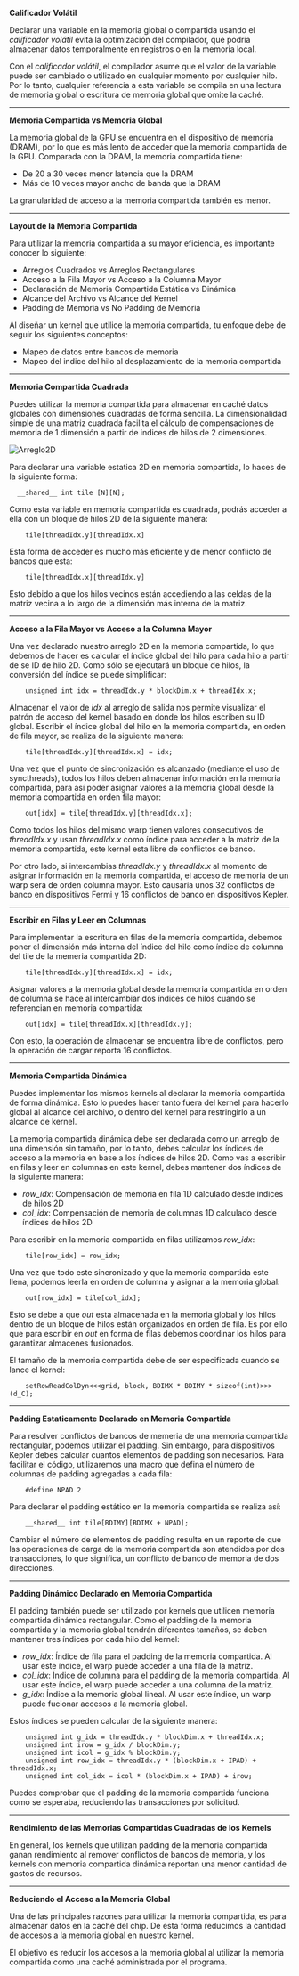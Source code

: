 **Calificador Volátil**

Declarar una variable en la memoria global o compartida usando el *calificador volátil* evita la optimización del compilador, que podría almacenar datos temporalmente en registros o en la memoria local.

Con el *calificador volátil*, el compilador asume que el valor de la variable puede ser cambiado o utilizado en cualquier momento por cualquier hilo. Por lo tanto, cualquier referencia a esta variable se compila en una lectura de memoria global o escritura de memoria global que omite la caché.

______________________________________________
**Memoria Compartida vs Memoria Global**

La memoria global de la GPU se encuentra en el dispositivo de memoria (DRAM), por lo que es más lento de acceder que la memoria compartida de la GPU. Comparada con la DRAM, la memoria compartida tiene:

* De 20 a 30 veces menor latencia que la DRAM
* Más de 10 veces mayor ancho de banda que la DRAM

La granularidad de acceso a la memoria compartida también es menor.
____________________________________________________________________
**Layout de la Memoria Compartida**

Para utilizar la memoria compartida a su mayor eficiencia, es importante conocer lo siguiente:
* Arreglos Cuadrados vs Arreglos Rectangulares
* Acceso a la Fila Mayor vs Acceso a la Columna Mayor
* Declaración de Memoria Compartida Estática vs Dinámica
* Alcance del Archivo vs Alcance del Kernel
* Padding de Memoria vs No Padding de Memoria

Al diseñar un kernel que utilice la memoria compartida, tu enfoque debe de seguir los siguientes conceptos:
* Mapeo de datos entre bancos de memoria
* Mapeo del indice del hilo al desplazamiento de la memoria compartida
_______________________________________________________________
**Memoria Compartida Cuadrada**

Puedes utilizar la memoria compartida para almacenar en caché datos globales con dimensiones cuadradas de forma sencilla. La dimensionalidad simple de una matriz cuadrada facilita el cálculo de compensaciones de memoria de 1 dimensión a partir de indices de hilos de 2 dimensiones.

![Arreglo2D](/Investigacion4/Imagenes/Arreglo2D.png)

Para declarar una variable estatica 2D en memoria compartida, lo haces de la siguiente forma:

      __shared__ int tile [N][N];

Como esta variable en memoria compartida es cuadrada, podrás acceder a ella con un bloque de hilos 2D de la siguiente manera:

        tile[threadIdx.y][threadIdx.x]
Esta forma de acceder es mucho más eficiente y de menor conflicto de bancos que esta:

        tile[threadIdx.x][threadIdx.y]
Esto debido a que los hilos vecinos están accediendo a las celdas de la matriz vecina a lo largo de la dimensión más interna de la matriz. 
________________________________________________________________________________
**Acceso a la Fila Mayor vs Acceso a la Columna Mayor**

Una vez declarado nuestro arreglo 2D en la memoria compartida, lo que debemos de hacer es calcular el índice global del hilo para cada hilo a partir de se ID de hilo 2D. Como sólo se ejecutará un bloque de hilos, la conversión del índice se puede simplificar:

        unsigned int idx = threadIdx.y * blockDim.x + threadIdx.x;

Almacenar el valor de *idx* al arreglo de salida nos permite visualizar el patrón de acceso del kernel basado en donde los hilos escriben su ID global.
Escribir el índice global del hilo en la memoria compartida, en orden de fila mayor, se realiza de la siguiente manera:
    
        tile[threadIdx.y][threadIdx.x] = idx;

Una vez que el punto de sincronización es alcanzado (mediante el uso de syncthreads), todos los hilos deben almacenar información en la memoria compartida, para así poder asignar valores a la memoria global desde la memoria compartida en orden fila mayor:

        out[idx] = tile[threadIdx.y][threadIdx.x];

Como todos los hilos del mismo warp tienen valores consecutivos de *threadIdx.x* y usan *threadIdx.x* como índice para acceder a la matriz de la memoria compartida, este kernel esta libre de conflictos de banco.

Por otro lado, si intercambias *threadIdx.y* y *threadIdx.x* al momento de asignar información en la memoria compartida, el acceso de memoria de un warp será de orden columna mayor. Esto causaría unos 32 conflictos de banco en dispositivos Fermi y 16 conflictos de banco en dispositivos Kepler.
_____________________________________________________________________________________________________________
**Escribir en Filas y Leer en Columnas**

Para implementar la escritura en filas de la memoria compartida, debemos poner el dimensión más interna del índice del hilo como índice de columna del tile de la memeria compartida 2D:
    
        tile[threadIdx.y][threadIdx.x] = idx;
Asignar valores a la memoria global desde la memoria compartida en orden de columna se hace al intercambiar dos índices de hilos cuando se referencian en memoria compartida:

        out[idx] = tile[threadIdx.x][threadIdx.y];

Con esto, la operación de almacenar se encuentra libre de conflictos, pero la operación de cargar reporta 16 conflictos.
_______________________________________________________________________________________________________________
**Memoria Compartida Dinámica**

Puedes implementar los mismos kernels al declarar la memoria compartida de forma dinámica. Esto lo puedes hacer tanto fuera del kernel para hacerlo global al alcance del archivo, o dentro del kernel para restringirlo a un alcance de kernel.

La memoria compartida dinámica debe ser declarada como un arreglo de una dimensión sin tamaño, por lo tanto, debes calcular los índices de acceso a la memoria en base a los índices de hilos 2D. Como vas a escribir en filas y leer en columnas en este kernel, debes mantener dos índices de la siguiente manera:
* *row_idx*: Compensación de memoria en fila 1D calculado desde índices de hilos 2D
* *col_idx*: Compensación de memoria de columnas 1D calculado desde índices de hilos 2D

Para escribir en la memoria compartida en filas utilizamos *row_idx*:

        tile[row_idx] = row_idx;

Una vez que todo este sincronizado y que la memoria compartida este llena, podemos leerla en orden de columna y asignar a la memoria global:

        out[row_idx] = tile[col_idx];

Esto se debe a que *out* esta almacenada en la memoria global y los hilos dentro de un bloque de hilos están organizados en orden de fila. Es por ello que para escribir en *out* en forma de filas debemos coordinar los hilos para garantizar almacenes fusionados.

El tamaño de la memoria compartida debe de ser especificada cuando se lance el kernel:

        setRowReadColDyn<<<grid, block, BDIMX * BDIMY * sizeof(int)>>>(d_C);
____________________________________________________________________
**Padding Estaticamente Declarado en Memoria Compartida**

Para resolver conflictos de bancos de memeria de una memoria compartida rectangular, podemos utilizar el padding. Sin embargo, para dispositivos Kepler debes calcular cuantos elementos de padding son necesarios. Para facilitar el código, utilizaremos una macro que defina el número de columnas de padding agregadas a cada fila:

        #define NPAD 2
Para declarar el padding estático en la memoria compartida se realiza así:

        __shared__ int tile[BDIMY][BDIMX + NPAD];
Cambiar el número de elementos de padding resulta en un reporte de que las operaciones de carga de la memoria compartida son atendidos por dos transacciones, lo que significa, un conflicto de banco de memoria de dos direcciones.
_____________________________________________________________________
**Padding Dinámico Declarado en Memoria Compartida**

El padding también puede ser utilizado por kernels que utilicen memoria compartida dinámica rectangular. Como el padding de la memoria compartida y la memoria global tendrán diferentes tamaños, se deben mantener tres índices por cada hilo del kernel:
* *row_idx*: Índice de fila para el padding de la memoria compartida. Al usar este índice, el warp puede acceder a una fila de la matriz.
* *col_idx*: Índice de columna para el padding de la memoria compartida. Al usar este índice, el warp puede acceder a una columna de la matriz.
* *g_idx*: Índice a la memoria global lineal. Al usar este índice, un warp puede fucionar accesos a la memoria global.

Estos índices se pueden calcular de la siguiente manera:
        
        unsigned int g_idx = threadIdx.y * blockDim.x + threadIdx.x;
        unsigned int irow = g_idx / blockDim.y;
        unsigned int icol = g_idx % blockDim.y;
        unsigned int row_idx = threadIdx.y * (blockDim.x + IPAD) + threadIdx.x;
        unsigned int col_idx = icol * (blockDim.x + IPAD) + irow;
Puedes comprobar que el padding de la memoria compartida funciona como se esperaba, reduciendo las transacciones por solicitud.
______________________________________________________________
**Rendimiento de las Memorias Compartidas Cuadradas de los Kernels**

En general, los kernels que utilizan padding de la memoria compartida ganan rendimiento al remover conflictos de bancos de memoria, y los kernels con memoria compartida dinámica reportan una menor cantidad de gastos de recursos.

______________________________________________________________
**Reduciendo el Acceso a la Memoria Global**

Una de las principales razones para utilizar la memoria compartida, es para almacenar datos en la caché del chip. De esta forma reducimos la cantidad de accesos a la memoria global en nuestro kernel. 

El objetivo es reducir los accesos a la memoria global al utilizar la memoria compartida como una caché administrada por el programa.